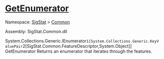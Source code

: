 # [GetEnumerator](./Signature-100663446.md)

Namespace: [SigStat]() > [Common](./../README.md)

Assembly: SigStat.Common.dll

System.Collections.Generic.IEnumerator`1[System.Collections.Generic.KeyValuePair`2[SigStat.Common.FeatureDescriptor,System.Object]]   GetEnumerator    Returns an enumerator that iterates through the features.
